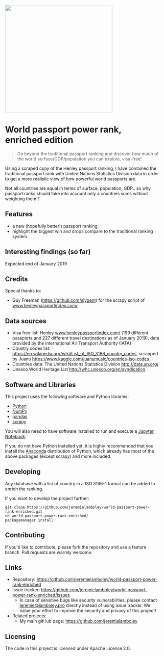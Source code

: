 <img src="https://raw.githubusercontent.com/jeremielamboley/world-passport-power-rank-enriched/master/passport-illustration.jpg" width="350">

# World passport power rank, enriched edition
> Go beyond the traditional passport ranking and discover how much of the world surface/GDP/population you can explore, visa-free!

Using a scraped copy of the Henley passport ranking, I have combined the traditional passport rank with United Nations Statistics Division data in order to get a more realistic view of how powerful world passports are.

Not all countries are equal in terms of surface, population, GDP.. so why passport ranks should take into account only a countries sums without weighting them ?

## Features

* a new (hopefully better!) passport ranking
* highlight the biggest win and drops compare to the traditional ranking system

## Interesting findings (so far)

Expected end of January 2019

## Credits

Special thanks to:
* Guy Freeman (https://github.com/slygent) for the scrapy script of www.henleypassportindex.com/

## Data sources 

* Visa free list: Henley www.henleypassportindex.com/ (199 different passports and 227 different travel destinations as of January 2019), data provided by the International Air Transport Authority (IATA)
* Country codes list: https://en.wikipedia.org/wiki/List_of_ISO_3166_country_codes, scrapped by Juanu https://www.kaggle.com/juanumusic/countries-iso-codes
* Countries data: The United Nations Statistics Division http://data.un.org/
* Unesco World Heritage List http://whc.unesco.org/en/syndication

## Software and Libraries

This project uses the following software and Python libraries:

- [Python](https://www.python.org/download/releases/3.0/)
- [NumPy](http://www.numpy.org/)
- [pandas](http://pandas.pydata.org/)
- [scrapy](https://scrapy.org/)

You will also need to have software installed to run and execute a [Jupyter Notebook](http://ipython.org/notebook.html).

If you do not have Python installed yet, it is highly recommended that you install the [Anaconda](http://continuum.io/downloads) distribution of Python, which already has most of the above packages (except scrapy) and more included. 

## Developing

Any database with a list of country in a ISO 3166-1 format can be added to enrich the ranking.

If you want to develop the project further:

```shell
git clone https://github.com/jeremielamboley/world-passport-power-rank-enriched.git
cd world-passport-power-rank-enriched/
packagemanager install
```

## Contributing

If you'd like to contribute, please fork the repository and use a feature branch. Pull requests are warmly welcome.

## Links

- Repository: https://github.com/jeremielamboley/world-passport-power-rank-enriched
- Issue tracker: https://github.com/jeremielamboley/world-passport-power-rank-enriched/issues
  - In case of sensitive bugs like security vulnerabilities, please contact jeremie@lamboley.pro directly instead of using issue tracker. We value your effort to improve the security and privacy of this project!
- Related projects:
  - My main gitHub page: https://github.com/jeremielamboley

## Licensing

The code in this project is licensed under Apache License 2.0.
